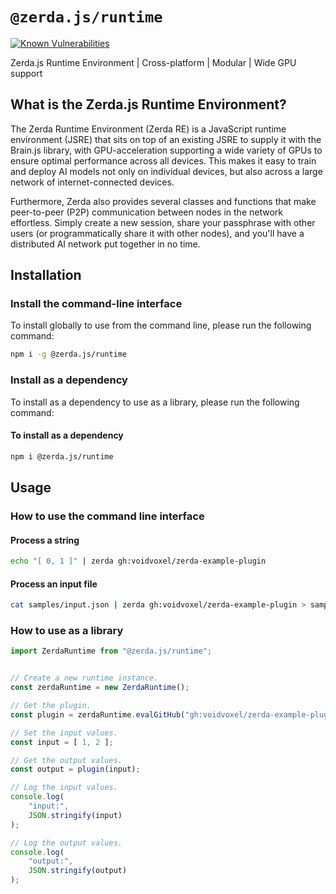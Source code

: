 # `@zerda.js/runtime`

[![Known Vulnerabilities](https://snyk.io/test/github/zerdajs/runtime/badge.svg)](https://snyk.io/test/github/zerdajs/runtime)

Zerda.js Runtime Environment | Cross-platform | Modular | Wide GPU support

## What is the Zerda.js Runtime Environment?

The Zerda Runtime Environment (Zerda RE) is a JavaScript runtime environment
(JSRE) that sits on top of an existing JSRE to supply it with the Brain.js
library, with GPU-acceleration supporting a wide variety of GPUs to ensure
optimal performance across all devices.
This makes it easy to train and deploy AI models not only on individual
devices, but also across a large network of internet-connected devices.

Furthermore, Zerda also provides several classes and functions that make
peer-to-peer (P2P) communication between nodes in the network effortless.
Simply create a new session, share your passphrase with other users
(or programmatically share it with other nodes),
and you'll have a distributed AI network put together in no time.

## Installation

### Install the command-line interface

To install globally to use from the command line,
please run the following command:

```sh
npm i -g @zerda.js/runtime
```

### Install as a dependency

To install as a dependency to use as a library,
please run the following command:

#### To install as a dependency

```sh
npm i @zerda.js/runtime
```

## Usage

### How to use the command line interface

#### Process a string

```sh
echo "[ 0, 1 ]" | zerda gh:voidvoxel/zerda-example-plugin
```

#### Process an input file

```sh
cat samples/input.json | zerda gh:voidvoxel/zerda-example-plugin > samples/output.json
```

### How to use as a library

```js
import ZerdaRuntime from "@zerda.js/runtime";


// Create a new runtime instance.
const zerdaRuntime = new ZerdaRuntime();

// Get the plugin.
const plugin = zerdaRuntime.evalGitHub("gh:voidvoxel/zerda-example-plugin");

// Set the input values.
const input = [ 1, 2 ];

// Get the output values.
const output = plugin(input);

// Log the input values.
console.log(
    "input:",
    JSON.stringify(input)
);

// Log the output values.
console.log(
    "output:",
    JSON.stringify(output)
);
```
